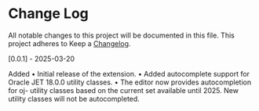 # Change Log

All notable changes to this project will be documented in this file.
This project adheres to Keep a [Changelog](https://keepachangelog.com/en/1.1.0/).

[0.0.1] - 2025-03-20

Added
	•	Initial release of the extension.
	•	Added autocomplete support for Oracle JET 18.0.0 utility classes.
	•	The editor now provides autocompletion for oj- utility classes based on the current set available until 2025. New utility classes will not be autocompleted.